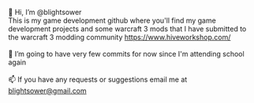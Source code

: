 👋 Hi, I’m @blightsower </br>
This is my game development github where you'll find my game development projects and some warcraft 3 mods that I have submitted to the warcraft 3 modding community https://www.hiveworkshop.com/
</br></br>
🌱 I’m going to have very few commits for now since I'm attending school again </br></br>
📫 If you have any requests or suggestions email me at blightsower@gmail.com </br>

<!---
blightsower/blightsower is a ✨ special ✨ repository because its `README.md` (this file) appears on your GitHub profile.
You can click the Preview link to take a look at your changes.
--->
